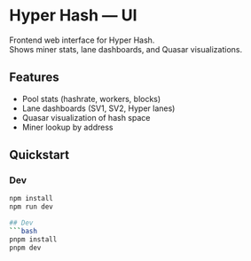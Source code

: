# Hyper Hash — UI

Frontend web interface for Hyper Hash.  
Shows miner stats, lane dashboards, and Quasar visualizations.

## Features
- Pool stats (hashrate, workers, blocks)
- Lane dashboards (SV1, SV2, Hyper lanes)
- Quasar visualization of hash space
- Miner lookup by address

## Quickstart

### Dev
```bash
npm install
npm run dev

## Dev
```bash
pnpm install
pnpm dev
